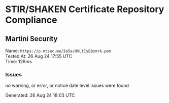 # STIR/SHAKEN Certificate Repository Compliance

## Martini Security

Name: `https://p.mtsec.me/2e5a/UVLtIyEBzmrk.pem`\
Tested At: 26 Aug 24 17:55 UTC\
Time: 126ms

### Issues

no warning, or error, or notice date level issues were found

Generated: 26 Aug 24 18:03 UTC